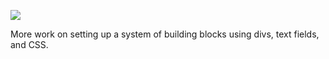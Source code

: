 ![](https://db-feed.s3.amazonaws.com/legacy/localhost_3000_place_test-(1)-1654088755.png)

More work on setting up a system of building blocks using divs, text fields, and CSS. 
